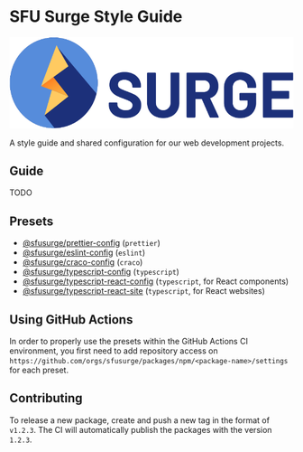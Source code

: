 # SFU Surge Style Guide

<img src=".github/assets/surge.svg" alt="SFU Surge Logo" />

A style guide and shared configuration for our web development projects.

## Guide

TODO

## Presets

- [@sfusurge/prettier-config](config/prettier) (`prettier`)
- [@sfusurge/eslint-config](config/eslint) (`eslint`)
- [@sfusurge/craco-config](config/craco) (`craco`)
- [@sfusurge/typescript-config](config/typescript) (`typescript`)
- [@sfusurge/typescript-react-config](config/typescript-react) (`typescript`, for React components)
- [@sfusurge/typescript-react-site](config/typescript-react-site) (`typescript`, for React websites)

## Using GitHub Actions

In order to properly use the presets within the GitHub Actions CI environment, you first need to add repository access on `https://github.com/orgs/sfusurge/packages/npm/<package-name>/settings` for each preset.

## Contributing

To release a new package, create and push a new tag in the format of `v1.2.3`. The CI will automatically publish the packages with the version `1.2.3`.
